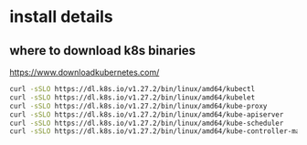 # install details

## where to download k8s binaries
https://www.downloadkubernetes.com/
```sh
curl -sSLO https://dl.k8s.io/v1.27.2/bin/linux/amd64/kubectl
curl -sSLO https://dl.k8s.io/v1.27.2/bin/linux/amd64/kubelet
curl -sSLO https://dl.k8s.io/v1.27.2/bin/linux/amd64/kube-proxy
curl -sSLO https://dl.k8s.io/v1.27.2/bin/linux/amd64/kube-apiserver
curl -sSLO https://dl.k8s.io/v1.27.2/bin/linux/amd64/kube-scheduler
curl -sSLO https://dl.k8s.io/v1.27.2/bin/linux/amd64/kube-controller-manager
```

